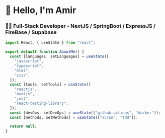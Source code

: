 <h1>👋 Hello, I'm Amir</h1>

<h3>👨‍💻 Full-Stack Developer - NextJS / SpringBoot / ExpressJS / FireBase / Supabase</h3>

```javascript
import React, { useState } from "react";

export default function AboutMe() {
  const [languages, setLanguages] = useState([
    "javascript",
    "typescript",
    "html",
    "scss",
  ]);
  const [tools, setTools] = useState([
    "reactjs",
    "nextjs",
    "jest",
    "react-testing-library",
  ]);
  const [devOps, setDevOps] = useState(["github-actions", "docker"]);
  const [methods, setMethods] = useState(["scrum", "tdd"]);

  return null;
}
``` 
